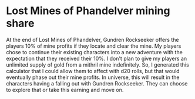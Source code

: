 # Lost Mines of Phandelver mining share

At the end of Lost Mines of Phandelver, Gundren Rockseeker offers the players 10% of mine profits if they locate and clear the mine.  My players chose to continue their existing characters into a new adventure with the expectation that they received their 10%.  I don't plan to give my players an unlimited supply of gold from a mithril mine indefinitely.  So, I generated this calculator that I could allow them to affect with d20 rolls, but that would eventually phase out their mine profits.  In universe, this will result in the characters having a falling out with Gundren Rockseeker.  They can choose to explore that or take this earning and move on.

